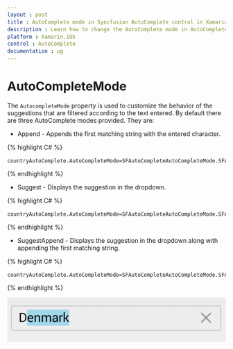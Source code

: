```yaml
---
layout : post
title : AutoComplete mode in Syncfusion AutoComplete control in Xamarin.iOS
description : Learn how to change the AutoComplete mode in AutoComplete
platform : Xamarin.iOS
control : AutoComplete
documentation : ug
---
```


# AutoCompleteMode

The `AutocompleteMode` property is used to customize the behavior of the suggestions that are filtered according to the text entered. By default there are three AutoComplete modes provided. They are:

* Append - Appends the first matching string with the entered character.

{% highlight C# %}

	countryAutoComplete.AutoCompleteMode=SFAutoCompleteAutoCompleteMode.SFAutoCompleteAutoCompleteModeAppend; 

{% endhighlight %}

* Suggest - Displays the suggestion in the dropdown.

{% highlight C# %}

	countryAutoComplete.AutoCompleteMode=SFAutoCompleteAutoCompleteMode.SFAutoCompleteAutoCompleteModeSuggest; 

{% endhighlight %}

* SuggestAppend - Displays the suggestion in the dropdown along with appending the first matching string.

{% highlight C# %}

	countryAutoComplete.AutoCompleteMode=SFAutoCompleteAutoCompleteMode.SFAutoCompleteAutoCompleteModeSuggestAppend; 

{% endhighlight %}

![](images/autocompletemode.png)

